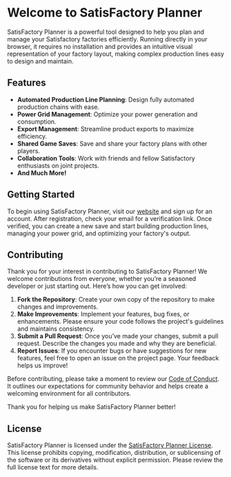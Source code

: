 # Welcome to SatisFactory Planner

SatisFactory Planner is a powerful tool designed to help you plan and manage your Satisfactory factories efficiently. Running directly in your browser, it requires no installation and provides an intuitive visual representation of your factory layout, making complex production lines easy to design and maintain.

## Features

- **Automated Production Line Planning**: Design fully automated production chains with ease.
- **Power Grid Management**: Optimize your power generation and consumption.
- **Export Management**: Streamline product exports to maximize efficiency.
- **Shared Game Saves**: Save and share your factory plans with other players.
- **Collaboration Tools**: Work with friends and fellow Satisfactory enthusiasts on joint projects.
- **And Much More!**

## Getting Started

To begin using SatisFactory Planner, visit our [website](https://satisfactoryplanner.timmygamer.nl) and sign up for an account. After registration, check your email for a verification link. Once verified, you can create a new save and start building production lines, managing your power grid, and optimizing your factory's output.

## Contributing

Thank you for your interest in contributing to SatisFactory Planner! We welcome contributions from everyone, whether you’re a seasoned developer or just starting out. Here’s how you can get involved:

1. **Fork the Repository**: Create your own copy of the repository to make changes and improvements.
2. **Make Improvements**: Implement your features, bug fixes, or enhancements. Please ensure your code follows the project's guidelines and maintains consistency.
3. **Submit a Pull Request**: Once you’ve made your changes, submit a pull request. Describe the changes you made and why they are beneficial.
4. **Report Issues**: If you encounter bugs or have suggestions for new features, feel free to open an issue on the project page. Your feedback helps us improve!

Before contributing, please take a moment to review our [Code of Conduct](CODE_OF_CONDUCT.md). It outlines our expectations for community behavior and helps create a welcoming environment for all contributors.

Thank you for helping us make SatisFactory Planner better!

## License

SatisFactory Planner is licensed under the [SatisFactory Planner License](LICENSE.md). This license prohibits copying, modification, distribution, or sublicensing of the software or its derivatives without explicit permission. Please review the full license text for more details.